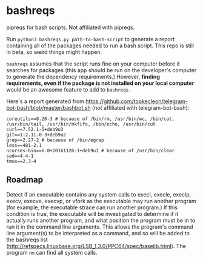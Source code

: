 # bashreqs
pipreqs for bash scripts. Not affiliated with pipreqs.

Run `python3 bashreqs.py path-to-bash-script` to generate a report containing all of the packages needed to run a bash script. This repo is still in beta, so weird things might happen.

`bashreqs` assumes that the script runs fine on your computer before it searches for packages (this app should be run on the developer's computer to generate the dependency requirements.) However, **finding requirements, even if the package is not installed on your local computer** would be an awesome feature to add to `bashreqs.`

Here's a report generated from https://github.com/topkecleon/telegram-bot-bash/blob/master/bashbot.sh (not affiliated with telegram-bot-bash):


```
coreutils==8.26-3 # because of /bin/rm, /usr/bin/wc, /bin/cat, /usr/bin/tail, /usr/bin/mkfifo, /bin/echo, /usr/bin/cut
curl==7.52.1-5+deb9u3
git==1:2.11.0-3+deb9u2
grep==2.27-2 # because of /bin/egrep
less==481-2.1
ncurses-bin==6.0+20161126-1+deb9u1 # because of /usr/bin/clear
sed==4.4-1
tmux==2.3-4
```

## Roadmap

Detect if an executable contains any system calls to execl, execle, execlp, execv, execve, execvp, or vfork as the executable may run another program (for example, the executable strace can run another program.) If this condition is true, the executable will be investigated to determine if it actually runs another program, and what position the program must be in to run it in the command line arguments. This allows the program's command line argument(s) to be interpreted as a command, and so will be added to the bashreqs list (http://refspecs.linuxbase.org/LSB_1.3.0/PPC64/spec/baselib.html). The program `nm` can find all system calls.
